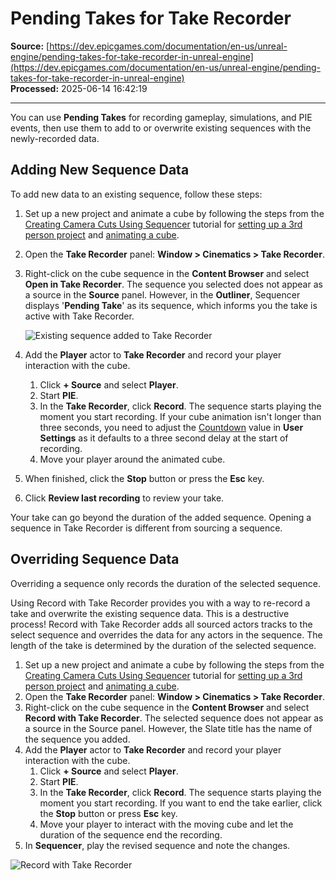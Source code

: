 # Pending Takes for Take Recorder

**Source:** [https://dev.epicgames.com/documentation/en-us/unreal-engine/pending-takes-for-take-recorder-in-unreal-engine](https://dev.epicgames.com/documentation/en-us/unreal-engine/pending-takes-for-take-recorder-in-unreal-engine)  
**Processed:** 2025-06-14 16:42:19

---

You can use **Pending Takes** for recording gameplay, simulations, and PIE events, then use them to add to or overwrite existing sequences with the newly-recorded data.

## Adding New Sequence Data

To add new data to an existing sequence, follow these steps:

1.  Set up a new project and animate a cube by following the steps from the [Creating Camera Cuts Using Sequencer](/documentation/en-us/unreal-engine/creating-camera-cuts-using-sequencer-in-unreal-engine) tutorial for [setting up a 3rd person project](/documentation/en-us/unreal-engine/creating-camera-cuts-using-sequencer-in-unreal-engine#setuptheproject) and [animating a cube](/documentation/en-us/unreal-engine/creating-camera-cuts-using-sequencer-in-unreal-engine#animateacube).
2.  Open the **Take Recorder** panel: **Window > Cinematics > Take Recorder**.
3.  Right-click on the cube sequence in the **Content Browser** and select **Open in Take Recorder**. The sequence you selected does not appear as a source in the **Source** panel. However, in the **Outliner**, Sequencer displays '**Pending Take**' as its sequence, which informs you the take is active with Take Recorder.
    
    ![Existing sequence added to Take Recorder](https://d1iv7db44yhgxn.cloudfront.net/documentation/images/8570e0dd-6a9e-4905-bdb3-956bfcd0bd2f/outline_pending_take.png)
4.  Add the **Player** actor to **Take Recorder** and record your player interaction with the cube.
    1.  Click **\+ Source** and select **Player**.
    2.  Start **PIE**.
    3.  In the **Take Recorder**, click **Record**. The sequence starts playing the moment you start recording. If your cube animation isn't longer than three seconds, you need to adjust the [Countdown](/documentation/en-us/unreal-engine/take-recorder-in-unreal-engine#countdown) value in **User Settings** as it defaults to a three second delay at the start of recording.
    4.  Move your player around the animated cube.
5.  When finished, click the **Stop** button or press the **Esc** key.
6.  Click **Review last recording** to review your take.

Your take can go beyond the duration of the added sequence. Opening a sequence in Take Recorder is different from sourcing a sequence.

## Overriding Sequence Data

Overriding a sequence only records the duration of the selected sequence.

Using Record with Take Recorder provides you with a way to re-record a take and overwrite the existing sequence data. This is a destructive process! Record with Take Recorder adds all sourced actors tracks to the select sequence and overrides the data for any actors in the sequence. The length of the take is determined by the duration of the selected sequence.

1.  Set up a new project and animate a cube by following the steps from the [Creating Camera Cuts Using Sequencer](/documentation/en-us/unreal-engine/creating-camera-cuts-using-sequencer-in-unreal-engine) tutorial for [setting up a 3rd person project](/documentation/en-us/unreal-engine/creating-camera-cuts-using-sequencer-in-unreal-engine#setuptheproject) and [animating a cube](/documentation/en-us/unreal-engine/creating-camera-cuts-using-sequencer-in-unreal-engine#animateacube).
2.  Open the **Take Recorder** panel: **Window > Cinematics > Take Recorder**.
3.  Right-click on the cube sequence in the **Content Browser** and select **Record with Take Recorder**. The selected sequence does not appear as a source in the Source panel. However, the Slate title has the name of the sequence you added.
4.  Add the **Player** actor to **Take Recorder** and record your player interaction with the cube.
    1.  Click **\+ Source** and select **Player**.
    2.  Start **PIE**.
    3.  In the **Take Recorder**, click **Record**. The sequence starts playing the moment you start recording. If you want to end the take earlier, click the **Stop** button or press **Esc** key.
    4.  Move your player to interact with the moving cube and let the duration of the sequence end the recording.
5.  In **Sequencer**, play the revised sequence and note the changes.

![Record with Take Recorder](https://d1iv7db44yhgxn.cloudfront.net/documentation/images/0728a98a-b9ee-4c07-8849-614b294fa9fa/record_with_take_recorder.gif)